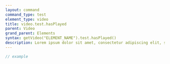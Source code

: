 ```yaml
---
layout: command
command_type: test
element_type: video
title: video.test.hasPlayed
parent: Video
grand_parent: Elements
syntax: getVideo("ELEMENT_NAME").test.hasPlayed()
description: Lorem ipsum dolor sit amet, consectetur adipiscing elit, sed do eiusmod tempor incididunt ut labore et dolore magna aliqua. Ut enim ad minim veniam, quis nostrud exercitation ullamco laboris nisi ut aliquip ex ea commodo consequat.
---
```


```javascript
// example
```